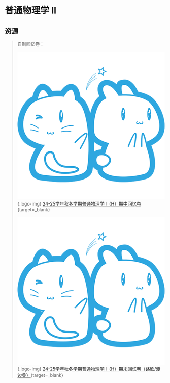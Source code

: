 # 普通物理学 II

## 资源

> 自制回忆卷：
> 
> ![](../../images/CC98_LOGO.png){.logo-img} [24-25学年秋冬学期普通物理学II（H）期中回忆卷](https://www.cc98.org/topic/6048460){target=_blank}
>
> ![](../../images/CC98_LOGO.png){.logo-img} [24-25学年秋冬学期普通物理学II（H）期末回忆卷（路欣/渡边桑）](https://www.cc98.org/topic/6085297){target=_blank}